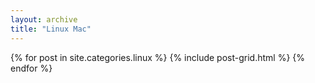 ```yaml
---
layout: archive
title: "Linux Mac"
---
```


<div class="tiles">
{% for post in site.categories.linux %}
	{% include post-grid.html %}
{% endfor %}
</div><!-- /.tiles -->
